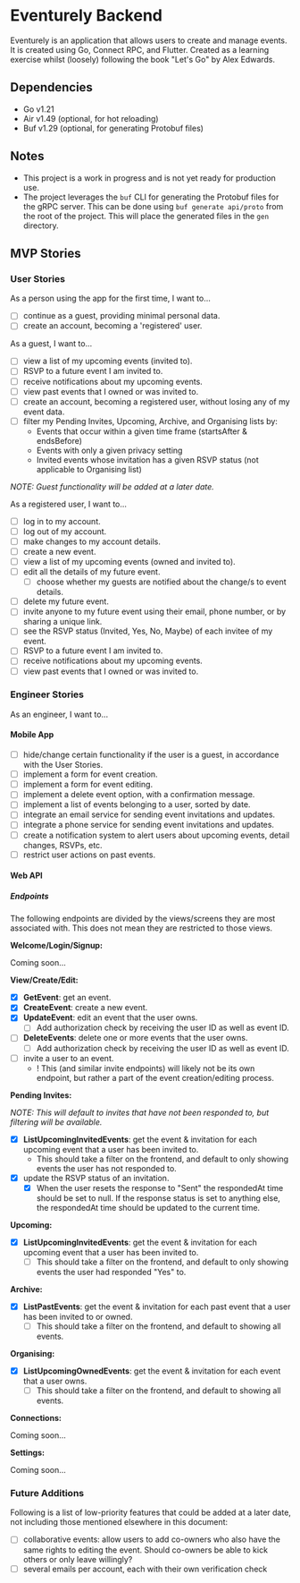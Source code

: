 # Eventurely Backend

Eventurely is an application that allows users to create and manage events. It is created using Go, Connect RPC, and Flutter. Created as a learning exercise whilst (loosely) following the book "Let's Go" by Alex Edwards.

## Dependencies

- Go v1.21
- Air v1.49 (optional, for hot reloading)
- Buf v1.29 (optional, for generating Protobuf files)

## Notes
- This project is a work in progress and is not yet ready for production use.
- The project leverages the `buf` CLI for generating the Protobuf files for the gRPC server. This can be done using `buf generate api/proto` from the root of the project. This will place the generated files in the `gen` directory.

## MVP Stories

### User Stories

As a person using the app for the first time, I want to...

- [ ] continue as a guest, providing minimal personal data.
- [ ] create an account, becoming a 'registered' user.

As a guest, I want to...

- [ ] view a list of my upcoming events (invited to).
- [ ] RSVP to a future event I am invited to.
- [ ] receive notifications about my upcoming events.
- [ ] view past events that I owned or was invited to.
- [ ] create an account, becoming a registered user, without losing any of my event data.
- [ ] filter my Pending Invites, Upcoming, Archive, and Organising lists by:
  - Events that occur within a given time frame (startsAfter & endsBefore)
  - Events with only a given privacy setting
  - Invited events whose invitation has a given RSVP status (not applicable to Organising list) 

_NOTE: Guest functionality will be added at a later date._

As a registered user, I want to...

- [ ] log in to my account.
- [ ] log out of my account.
- [ ] make changes to my account details.
- [ ] create a new event.
- [ ] view a list of my upcoming events (owned and invited to).
- [ ] edit all the details of my future event.
  - [ ] choose whether my guests are notified about the change/s to event details.
- [ ] delete my future event.
- [ ] invite anyone to my future event using their email, phone number, or by sharing a unique link.
- [ ] see the RSVP status (Invited, Yes, No, Maybe) of each invitee of my event.
- [ ] RSVP to a future event I am invited to. 
- [ ] receive notifications about my upcoming events.
- [ ] view past events that I owned or was invited to.

### Engineer Stories

As an engineer, I want to...

#### Mobile App

- [ ] hide/change certain functionality if the user is a guest, in accordance with the User Stories.
- [ ] implement a form for event creation.
- [ ] implement a form for event editing. 
- [ ] implement a delete event option, with a confirmation message.
- [ ] implement a list of events belonging to a user, sorted by date.
- [ ] integrate an email service for sending event invitations and updates.
- [ ] integrate a phone service for sending event invitations and updates.
- [ ] create a notification system to alert users about upcoming events, detail changes, RSVPs, etc.
- [ ] restrict user actions on past events.

#### Web API

##### Endpoints

The following endpoints are divided by the views/screens they are most associated with. This does not mean they are restricted to those views.

**Welcome/Login/Signup:**

Coming soon...

**View/Create/Edit:**

- [x] **GetEvent**: get an event.
- [x] **CreateEvent**: create a new event.
- [x] **UpdateEvent**: edit an event that the user owns.
  - [ ] Add authorization check by receiving the user ID as well as event ID.
- [ ] **DeleteEvents**: delete one or more events that the user owns.
  - [ ] Add authorization check by receiving the user ID as well as event ID.
- [ ] invite a user to an event.
  - ! This (and similar invite endpoints) will likely not be its own endpoint, but rather a part of the event creation/editing process.

**Pending Invites:**

_NOTE: This will default to invites that have not been responded to, but filtering will be available._

- [x] **ListUpcomingInvitedEvents**: get the event & invitation for each upcoming event that a user has been invited to.
  - This should take a filter on the frontend, and default to only showing events the user has not responded to.
- [x] update the RSVP status of an invitation.
  - [x] When the user resets the response to "Sent" the respondedAt time should be set to null. If the response status is set to anything else, the respondedAt time should be updated to the current time.

**Upcoming:**

- [x] **ListUpcomingInvitedEvents**: get the event & invitation for each upcoming event that a user has been invited to.
  - [ ] This should take a filter on the frontend, and default to only showing events the user had responded "Yes" to.

**Archive:**

- [x] **ListPastEvents**: get the event & invitation for each past event that a user has been invited to or owned.
  - [ ] This should take a filter on the frontend, and default to showing all events.

**Organising:**

- [x] **ListUpcomingOwnedEvents**: get the event & invitation for each event that a user owns.
  - [ ] This should take a filter on the frontend, and default to showing all events.

**Connections:**

Coming soon...

**Settings:**

Coming soon...

### Future Additions

Following is a list of low-priority features that could be added at a later date, not including those mentioned elsewhere in this document:
- [ ] collaborative events: allow users to add co-owners who also have the same rights to editing the event. Should co-owners be able to kick others or only leave willingly?
- [ ] several emails per account, each with their own verification check